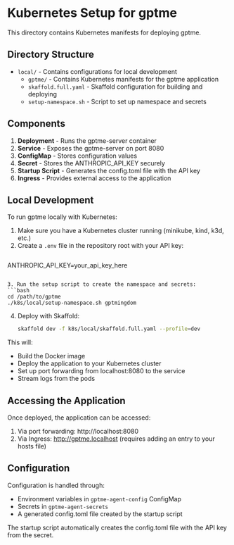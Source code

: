 # Kubernetes Setup for gptme

This directory contains Kubernetes manifests for deploying gptme.

## Directory Structure

- `local/` - Contains configurations for local development
  - `gptme/` - Contains Kubernetes manifests for the gptme application
  - `skaffold.full.yaml` - Skaffold configuration for building and deploying
  - `setup-namespace.sh` - Script to set up namespace and secrets

## Components

1. **Deployment** - Runs the gptme-server container
2. **Service** - Exposes the gptme-server on port 8080
3. **ConfigMap** - Stores configuration values
4. **Secret** - Stores the ANTHROPIC_API_KEY securely
5. **Startup Script** - Generates the config.toml file with the API key
6. **Ingress** - Provides external access to the application

## Local Development

To run gptme locally with Kubernetes:

1. Make sure you have a Kubernetes cluster running (minikube, kind, k3d, etc.)
2. Create a `.env` file in the repository root with your API key:

```
   ```
   ANTHROPIC_API_KEY=your_api_key_here
   ```

3. Run the setup script to create the namespace and secrets:
   ```bash
   cd /path/to/gptme
   ./k8s/local/setup-namespace.sh gptmingdom
   ```

4. Deploy with Skaffold:
   ```bash
   skaffold dev -f k8s/local/skaffold.full.yaml --profile=dev
   ```

This will:
- Build the Docker image
- Deploy the application to your Kubernetes cluster
- Set up port forwarding from localhost:8080 to the service
- Stream logs from the pods

## Accessing the Application

Once deployed, the application can be accessed:

1. Via port forwarding: http://localhost:8080
2. Via Ingress: http://gptme.localhost (requires adding an entry to your hosts file)

## Configuration

Configuration is handled through:
- Environment variables in `gptme-agent-config` ConfigMap
- Secrets in `gptme-agent-secrets`
- A generated config.toml file created by the startup script

The startup script automatically creates the config.toml file with the API key from the secret.
